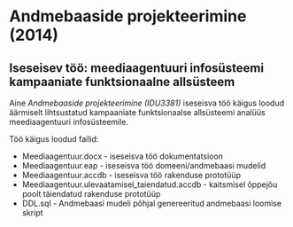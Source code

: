 # Andmebaaside projekteerimine (2014)

## Iseseisev töö: meediaagentuuri infosüsteemi kampaaniate funktsionaalne allsüsteem

Aine *Andmebaaside projekteerimine (IDU3381)* iseseisva töö käigus loodud äärmiselt lihtsustatud
kampaaniate funktsionaalse allsüsteemi analüüs meediaagentuuri infosüsteemile.

Töö käigus loodud failid:

* Meediaagentuur.docx - iseseisva töö dokumentatsioon
* Meediaagentuur.eap - iseseisva töö domeeni/andmebaasi mudelid
* Meediaagentuur.accdb - iseseisva töö rakenduse prototüüp
* Meediaagentuur.ulevaatamisel_taiendatud.accdb - kaitsmisel õppejõu poolt täiendatud rakenduse prototüüp
* DDL.sql - Andmebaasi mudeli põhjal genereeritud andmebaasi loomise skript
